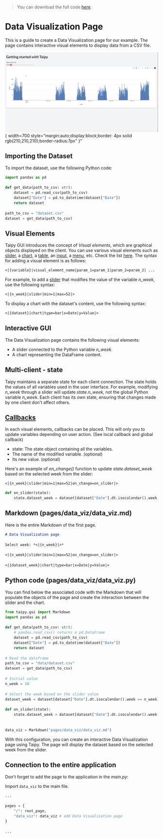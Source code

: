 > You can download the full code [here](https://github.com/Avaiga/taipy-getting-started/tree/develop/src).

# Data Visualization Page

This is a guide to create a Data Visualization page for our example. The page contains interactive visual elements to display data from a CSV file.

![Interactive GUI](result.gif){ width=700 style="margin:auto;display:block;border: 4px solid rgb(210,210,210);border-radius:7px" }"

## Importing the Dataset

To import the dataset, use the following Python code:

```python
import pandas as pd

def get_data(path_to_csv: str):
    dataset = pd.read_csv(path_to_csv)
    dataset["Date"] = pd.to_datetime(dataset["Date"])
    return dataset

path_to_csv = "dataset.csv"
dataset = get_data(path_to_csv)
```

## Visual Elements

Taipy GUI introduces the concept of *Visual elements*, which are graphical objects displayed on the client. You can use various visual elements such as [slider](https://docs.taipy.io/en/latest/manuals/gui/viselements/slider/), a 
[chart](https://docs.taipy.io/en/latest/manuals/gui/viselements/chart/), a 
[table](https://docs.taipy.io/en/latest/manuals/gui/viselements/table/), an 
[input](https://docs.taipy.io/en/latest/manuals/gui/viselements/input/), a 
[menu](https://docs.taipy.io/en/latest/manuals/gui/viselements/menu/), etc. Check the list 
[here](https://docs.taipy.io/en/latest/manuals/gui/viselements/controls/). The syntax for adding a visual element is as follows:

```markdown
<|{variable}|visual_element_name|param_1=param_1|param_2=param_2| ... |>
```

For example, to add a [slider](https://docs.taipy.io/en/latest/manuals/gui/viselements/slider/) that modifies the value of the variable *n_week*, use the following syntax:

```markdown
<|{n_week}|slider|min=1|max=52|>
```

To display a chart with the dataset's content, use the following syntax:

```markdown
<|{dataset}|chart|type=bar|x=Date|y=Value|>
```

## Interactive GUI

The Data Visualization page contains the following visual elements:

- A slider connected to the Python variable *n_week*.
- A chart representing the DataFrame content.

## Multi-client - state

Taipy maintains a separate state for each client connection. The state holds the values of all variables used in the user interface. For example, modifying *n_week* through a slider will update *state.n_week*, not the global Python variable *n_week*. Each client has its own state, ensuring that changes made by one client don't affect others.

## [Callbacks](https://docs.taipy.io/en/latest/manuals/gui/callbacks/)

In each visual elements, callbacks can be placed. This will only you to update variables depending on user action. (See local callback and global callback)

- state: The state object containing all the variables.
- The name of the modified variable. (optional)
- Its new value. (optional)

Here's an example of *on_change()* function to update *state.dataset_week* based on the selected week from the slider:

```markdown
<|{n_week}|slider|min=1|max=52|on_change=on_slider|>
```

```python
def on_slider(state):
    state.dataset_week = dataset[dataset["Date"].dt.isocalendar().week == state.n_week]
```

## Markdown (pages/data_viz/data_viz.md)

Here is the entire Markdown of the first page.

```markdown
# Data Visualization page

Select week: *<|{n_week}|>*

<|{n_week}|slider|min=1|max=52|on_change=on_slider|>

<|{dataset_week}|chart|type=bar|x=Date|y=Value|>
```

## Python code (pages/data_viz/data_viz.py)

You can find below the associated code with the Markdown that will populate the objects of the page and create the interaction between the slider and the chart.

```python
from taipy.gui import Markdown
import pandas as pd

def get_data(path_to_csv: str):
    # pandas.read_csv() returns a pd.DataFrame
    dataset = pd.read_csv(path_to_csv)
    dataset["Date"] = pd.to_datetime(dataset["Date"])
    return dataset

# Read the dataframe
path_to_csv = "data/dataset.csv"
dataset = get_data(path_to_csv)

# Initial value
n_week = 10

# Select the week based on the slider value
dataset_week = dataset[dataset["Date"].dt.isocalendar().week == n_week]

def on_slider(state):
    state.dataset_week = dataset[dataset["Date"].dt.isocalendar().week == state.n_week]


data_viz = Markdown("pages/data_viz/data_viz.md")
```

With this configuration, you can create an interactive Data Visualization page using Taipy. The page will display the dataset based on the selected week from the slider.

## Connection to the entire application

Don't forget to add the page to the application in the *main.py*:

Import `data_viz` to the main file.

```python
...

pages = {
    "/": root_page,
    "data_viz": data_viz # add Data Visualization page
}

...
```